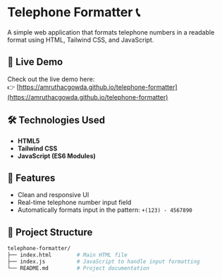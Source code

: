 # Telephone Formatter 📞

A simple web application that formats telephone numbers in a readable format using HTML, Tailwind CSS, and JavaScript.

## 🔗 Live Demo

Check out the live demo here:  
👉 [https://amruthacgowda.github.io/telephone-formatter](https://amruthacgowda.github.io/telephone-formatter)


## 🛠️ Technologies Used

- **HTML5**
- **Tailwind CSS**
- **JavaScript (ES6 Modules)**

## 🚀 Features

- Clean and responsive UI
- Real-time telephone number input field
- Automatically formats input in the pattern: `+(123) - 4567890`

## 📂 Project Structure

```bash
telephone-formatter/
├── index.html        # Main HTML file
├── index.js          # JavaScript to handle input formatting
└── README.md         # Project documentation
